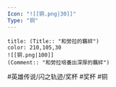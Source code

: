 ```yaml
---
Icon: "![[铜.png|30]]"
Type: "铜"
---
```

```ad-ed-sen-1-brozen
title: (Title:: "和勞拉的羈絆")
color: 210,105,30
![[铜.png|100]]
(Comment:: "和勞拉培養出深厚的羈絆")
```

#英雄传说/闪之轨迹/奖杯  #奖杯 #铜